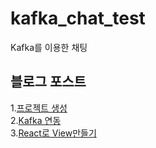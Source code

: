 # kafka_chat_test
Kafka를 이용한 채팅
## 블로그 포스트
1.[프로젝트 생성](https://gaemi606.tistory.com/entry/Spring-Boot-Kafka%EB%A5%BC-%EC%9D%B4%EC%9A%A9%ED%95%9C-%EC%B1%84%ED%8C%85-1-Kafka%EC%84%A4%EC%B9%98-%EB%B0%8F-%ED%94%84%EB%A1%9C%EC%A0%9D%ED%8A%B8-%EC%83%9D%EC%84%B1)   
2.[Kafka 연동](https://gaemi606.tistory.com/entry/Spring-Boot-Kafka%EB%A5%BC-%EC%9D%B4%EC%9A%A9%ED%95%9C-%EC%B1%84%ED%8C%85-2-Kafka-%EC%97%B0%EB%8F%99-%EC%84%A4%EC%A0%95)   
3.[React로 View만들기](https://gaemi606.tistory.com/entry/Spring-Boot-Kafka%EB%A5%BC-%EC%9D%B4%EC%9A%A9%ED%95%9C-%EC%B1%84%ED%8C%85-3-%EB%A9%94%EC%8B%9C%EC%A7%80-%EC%A3%BC%EA%B3%A0%EB%B0%9B%EA%B8%B0-ReactJS)   
